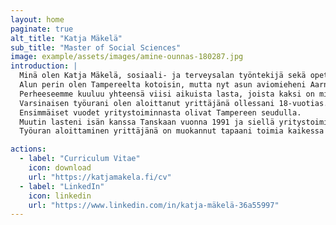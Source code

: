 ```yaml
---
layout: home
paginate: true
alt_title: "Katja Mäkelä"
sub_title: "Master of Social Sciences"
image: example/assets/images/amine-ounnas-180287.jpg
introduction: |
  Minä olen Katja Mäkelä, sosiaali- ja terveysalan työntekijä sekä opettaja.
  Alun perin olen Tampereelta kotoisin, mutta nyt asun aviomieheni Aarnin ja kolmen Tiibetin Mastiffin kanssa Jyväskylässä.
  Perheeseemme kuuluu yhteensä viisi aikuista lasta, joista kaksi on minun alun perin omia. 
  Varsinaisen työurani olen aloittanut yrittäjänä ollessani 18-vuotias. 
  Ensimmäiset vuodet yritystoiminnasta olivat Tampereen seudulla. 
  Muutin lasteni isän kanssa Tanskaan vuonna 1991 ja siellä yritystoimintamme jatkui. Yrityksemme toi maahan naisten ja lasten vaatteita, joita myimme tukkuliikkeille eteenpäin.
  Työuran aloittaminen yrittäjänä on muokannut tapaani toimia kaikessa työssä. Mietin usein asioita laadun, tehokkuuden ja asiakaspalvelun näkökulmasta.

actions:
  - label: "Curriculum Vitae"
    icon: download
    url: "https://katjamakela.fi/cv"
  - label: "LinkedIn"
    icon: linkedin
    url: "https://www.linkedin.com/in/katja-mäkelä-36a55997"
---
```

